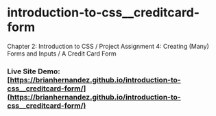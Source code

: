 # introduction-to-css__creditcard-form
Chapter 2: Introduction to CSS / Project Assignment 4: Creating (Many) Forms and Inputs / A Credit Card Form

### Live Site Demo: [https://brianhernandez.github.io/introduction-to-css__creditcard-form/](https://brianhernandez.github.io/introduction-to-css__creditcard-form/)
